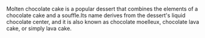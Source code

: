 Molten chocolate cake is a popular dessert that combines the elements of a chocolate cake and a souffle.Its name derives from the dessert's liquid chocolate center, and it is also known as chocolate moelleux, chocolate lava cake, or simply lava cake.